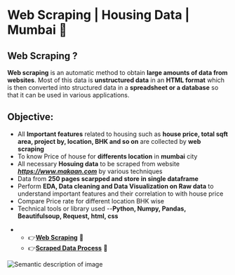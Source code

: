 #  Web Scraping | Housing Data | Mumbai 🏡
## Web Scraping ?
**Web scraping** is an automatic method to obtain **large amounts of data from websites**. Most of this data is **unstructured data** in an **HTML format** which is then converted into structured data in a **spreadsheet or a database** so that it can be used in various applications.

## Objective:
* All **Important features** related to housing such as **house price, total sqft area, project by, location, BHK and so on** are collected by **web scraping**
* To know Price of house for **differents location** in **mumbai** city 
* All necessary **Hosuing data** to be scraped from website ***https://www.makaan.com*** by various techniques
* Data from **250 pages scarpped and store in single dataframe**
* Perform **EDA, Data cleaning and Data Visualization on Raw data** to understand important features and their correlation to with house price
* Compare Price rate for different location BHK wise
* Technical tools or library used --**Python, Numpy, Pandas, Beautifulsoup, Request, html, css** 
- 
  -  👉<a href="https://github.com/karanchinch10/Web-Scraping-/blob/main/Web%20Scraping%20-%20House%20mumbai.ipynb"><strong>Web Scraping</strong></a> 💝
  -  👉<a href="https://github.com/karanchinch10/Web-Scraping-/blob/main/House%20Price%20Visualization%20Mumbai.ipynb"><strong>Scraped Data Process</strong></a> 💝

![Semantic description of image](https://fiverr-res.cloudinary.com/images/q_auto,f_auto/gigs/58549269/original/b11c5667c526a1c0be720f9aca49ac04ecea5326/create-web-scraper-web-crawler-and-bots-to-automate-task.png "House Web Scraping")





















